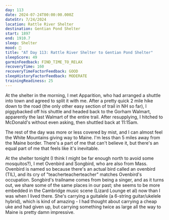 ```yaml
---
day: 113
date: 2024-07-24T00:00:00.000Z
dateStr: 7/24/2024
location: Rattle River Shelter
destination: Gentian Pond Shelter
start: 1897
end: 1910.7
sleep: Shelter
mood: 🙂
title: "AT Day 113: Rattle River Shelter to Gentian Pond Shelter"
sleepScore: 49
garminFeedback: FIND_TIME_TO_RELAX
recoveryTime: 160
recoveryTimeFactorFeedback: GOOD
sleepHistoryFactorFeedback: MODERATE
trainingReadiness: 25
---
```

At the shelter in the morning, I met Apparition, who had arranged a shuttle into town and agreed to split it with me. After a pretty quick 2 mile hike down to the road (the only other easy section of trail in NH so far), I piggybacked off his shuttle and headed back to the Gorham Walmart, apparently the last Walmart of the entire trail. After resupplying, I hitched to McDonald's without even asking, then shuttled back at 11:15am.

The rest of the day was more or less covered by mist, and I can almost feel the White Mountains giving way to Maine. I'm less than 5 miles away from the Maine border. There's a part of me that can't believe it, but there's an equal part of me that feels like it's inevitable.

At the shelter tonight (I think I might be far enough north to avoid some mosquitos?), I met Ovenbird and Songbird, who are also from Mass. Ovenbird is named so because there's an actual bird called an ovenbird (TIL), and its cry of "teacherteacherteacher" matches Ovenbird's occupation. Songbird's trailname comes from being a singer, and as it turns out, we share some of the same places in our past; she seems to be more embedded in the Cambridge music scene (Lizard Lounge et al) now than I was when I lived there. She's carrying a guitalele (a 6-string guitar/ukelele hybrid), which is kind of amazing - I had thought about carrying a cheap uke and had given up, but carrying something twice as large all the way to Maine is pretty damn impressive.
